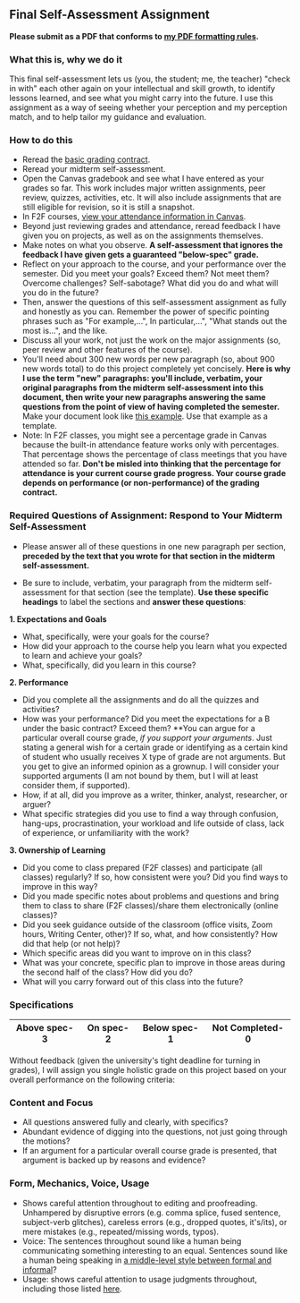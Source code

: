 ## Final Self-Assessment Assignment

**Please submit as a PDF that conforms to [my PDF formatting rules](http://drewloewe.net/electronic-document-formatting-rules/).**

### What this is, why we do it

This final self-assessment lets us (you, the student; me, the teacher) "check in with" each other again on your intellectual and skill growth, to identify lessons learned, and see what you might carry into the future. I use this assignment as a way of seeing whether your perception and my perception match, and to help tailor my guidance and evaluation. 

### How to do this

*	Reread the [basic grading contract](https://github.com/drewloewe/grading-contract/blob/master/grading-contract-Summer19-and-later.md).
* Reread your midterm self-assessment.
* 	Open the Canvas gradebook and see what I have entered as your grades so far. This work includes major written assignments, peer review, quizzes, activities, etc. It will also include assignments that are still eligible for revision, so it is still a snapshot.
* In F2F courses, [view your attendance information in Canvas](https://guides.instructure.com/m/4212/l/643081-how-do-i-view-my-roll-call-attendance-report-as-a-student).
*  Beyond just reviewing grades and attendance, reread feedback I have given you on projects, as well as on the assignments themselves.
*  Make notes on what you observe. **A self-assessment that ignores the feedback I have given gets a guaranteed "below-spec" grade.**
*  Reflect on your approach to the course, and your performance over the semester. Did you meet your goals? Exceed them? Not meet them? Overcome challenges? Self-sabotage? What did you do and what will you do in the future?
*  Then, answer the questions of this self-assessment assignment as fully and honestly as you can. Remember the power of specific pointing phrases such as "For example,...", In particular,...", "What stands out the most is...", and the like.
*  Discuss all your work, not just the work on the major assignments (so, peer review and other features of the course). 
*  You'll need about 300 new words per new paragraph (so, about 900 new words total) to do this project completely yet concisely. **Here is why I use the term "new" paragraphs: you'll include, verbatim, your original paragraphs from the midterm self-assessment into this document, then write your new paragraphs answering the same questions from the point of view of having completed the semester.** Make your document look like [this example](https://stedwards.box.com/s/wu1vfvge4rw0jny4avtqvk2xpyo91nbj). Use that example as a template.
* Note: In F2F classes, you might see a percentage grade in Canvas because the built-in attendance feature works only with percentages. That percentage shows the percentage of class meetings that you have attended so far. **Don't be misled into thinking that the percentage for attendance is your current course grade progress. Your course grade depends on performance (or non-performance) of the grading contract.**

### Required Questions of Assignment: Respond to Your Midterm Self-Assessment

*   Please answer all of these questions in one new paragraph per section, **preceded by the text that you wrote for that section in the midterm self-assessment.** 

*   Be sure to include, verbatim, your paragraph from the midterm self-assessment for that section (see the template). **Use these specific headings** to label the sections and **answer these questions**:

**1. Expectations and Goals** 

* 	What, specifically, were your goals for the course? 
* 	How did your approach to the course help you learn what you expected to learn and achieve your goals?
*	What, specifically, did you learn in this course? 


**2. Performance** 

*	Did you complete all the assignments and do all the quizzes and activities? 
* How was your performance? Did you meet the expectations for a B under the basic contract? Exceed them? **You can argue for a particular overall course grade, *if you support your arguments*. Just stating a general wish for a certain grade or identifying as a certain kind of student who usually receives X type of grade are not arguments. But you get to give an informed opinion as a grownup. I will consider your supported arguments (I am not bound by them, but I will at least consider them, if supported).
* How, if at all, did you improve as a writer, thinker, analyst, researcher, or arguer? 
* What specific strategies did you use to find a way through confusion, hang-ups, procrastination, your workload and life outside of class, lack of experience, or unfamiliarity with the work?


**3. Ownership of Learning**

*	Did you come to class prepared (F2F classes) and participate (all classes) regularly? If so, how consistent were you? Did you find ways to improve in this way?
*	Did you made specific notes about problems and questions and bring them to class to share (F2F classes)/share them electronically (online classes)?
* Did you seek guidance outside of the classroom (office visits, Zoom hours, Writing Center, other)? If so, what, and how consistently? How did that help (or not help)?
* Which specific areas did you want to improve on in this class?
* What was your concrete, specific plan to improve in those areas during the second half of the class? How did you do?
* What will you carry forward out of this class into the future? 


### Specifications

| Above spec-3 |  On spec-2 | Below spec-1 | Not Completed-0 |
|------------| --------- |-----------|-----------|

Without feedback (given the university's tight deadline for turning in grades), I will assign you single holistic grade on this project based on your overall performance on the following criteria:

### Content and Focus

*	All questions answered fully and clearly, with specifics?
*  Abundant evidence of digging into the questions, not just going through the motions?
*  If an argument for a particular overall course grade is presented, that argument is backed up by reasons and evidence?

### Form, Mechanics, Voice, Usage

*   Shows careful attention throughout to editing and proofreading. Unhampered by disruptive errors (e.g. comma splice, fused sentence, subject-verb glitches), careless errors (e.g., dropped quotes, it's/its), or mere mistakes (e.g., repeated/missing words, typos).
*   Voice: The sentences throughout sound like a human being communicating something interesting to an equal. Sentences sound like a human being speaking in [a middle-level style between formal and informal](http://drewloewe.net/prose-style/)?
*   Usage: shows careful attention to usage judgments throughout, including those listed [here](https://github.com/drewloewe/editing-and-formatting-guide/blob/master/advice-on-errors-and-usage.md).
